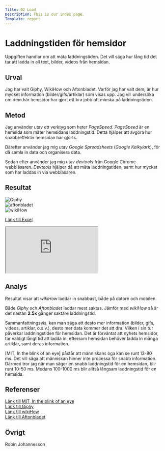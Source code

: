```yaml
---
Title: 02 Load
Description: This is our index page.
Template: report
---
```


Laddningstiden för hemsidor
=======================

<!-- Skriv en eller två rader om vad uppgiften handlar om. -->

Uppgiften handlar om att mäta laddningstiden. Det vill säga hur lång tid det tar att ladda in all text, bilder, videos från hemsidan.

Urval
-----------------------

<!-- Berätta vilka webbplatser du valt att undersöka och varför eller hur du gick tillväga när du gjorde ditt urval. -->

Jag har valt Giphy, WikiHow och Aftonbladet. Varför jag har valt dem, är hur mycket information (bilder/gifs/artiklar) som visas upp. Jag vill undersöka om dem här hemsidor har gjort ett bra jobb att minska på laddningstiden.

Metod
-----------------------

<!-- Berätta kort om din "metod", hur du gör för att utföra undersökningen. Berätta om du använder något speciellt verktyg. -->

Jag använder utav ett verktyg som heter *PageSpeed*. *PageSpeed* är en hemsida som mäter hemsidans laddningstid. Detta hjälper att avgöra hur snabb/effektiv hemsidan har gjorts.

Därefter använder jag mig utav *Google Spreadsheets* (*Google Kalkylark*), för då samla in data och organisera data.

Sedan efter använder jag mig utav *devtools* från Google Chrome webbläsaren. *Devtools* hjälper då att mäta laddningstiden, samt hur mycket som har laddas in via webbläsaren.

Resultat
-----------------------

<!-- Dokumentera dina resultat från din studie. Berätta vad du kom fram till, vilka resultat du hittade och observerade. -->

![Giphy](%base_url%/image/giphy.png?w=600)<br>
![aftonbladet](%base_url%/image/aftonbladet.png?w=600)<br>
![wikiHow](%base_url%/image/wikiHow.png?w=600)<br>

<a href="https://docs.google.com/spreadsheets/d/1a9gR8rwH7Ms_RVXA4M1bbLaq5f1RI3kuhlubmBT1FAs/edit?usp=sharing" target="_blank">Länk till Excel</a>

<div class="excel">
    <iframe title="Design Load Times" src="https://docs.google.com/spreadsheets/d/e/2PACX-1vQ7sC6yMj4V8djsCIhMeM7HFR9GfQ4bsmU-BS6IwT6_ul4j1_K1rjykhHKKKxFFJyWI1UOBGui2w0VZ/pubhtml?widget=true&amp;headers=false"></iframe>
</div>

Analys
-----------------------

<!-- Diskutera och analysera de resultaten du fann. -->

Resultat visar att *wikiHow* laddar in snabbast, både på datorn och mobilen.

Både *Giphy* och *Aftonbladet* laddar mest saktas. Jämför med *wikiHow* så är det nästan **2.5x** gånger saktare laddningstid.

Sammanfattningsvis, kan man säga att desto mer information (bilder, gifs, videos, artiklar, o.s.v.), desto mer data kommer det att dra. Vilken i sin tur påverkar laddningstiden för hemsidan. Det är förväntat att nyhets hemsidor, tar väldigt långt tid att ladda in, eftersom hemsidan behöver ladda in många artiklar, samt deras information.

[MIT, In the blink of an eye] påstår att människans öga kan se runt 13-80 ms. Det vill säga att människan hinner inte processa för snabb information. Därmed tror jag när man säger en snabb laddningstid för en hemsidan, blir runt 10-50 ms. Medans 100-1000 ms blir alltså långsam laddningstid för en hemsida.

Referenser
-----------------------

<!-- Ange de eventuella referenser du använder dig av, om några. -->

[Länk till MIT, In the blink of an eye](https://news.mit.edu/2014/in-the-blink-of-an-eye-0116)<br>
[Länk till Giphy](https://giphy.com/)<br>
[Länk till wikiHow](https://www.wikihow.com/Main-Page)<br>
[Länk till Aftonbladet](https://www.aftonbladet.se/)


Övrigt
-----------------------

Robin Johannesson